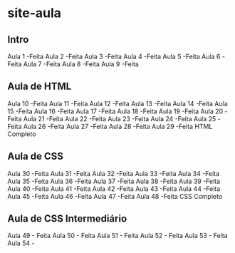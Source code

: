 # site-aula
<h2>Intro</h2>

Aula 1  -Feita
Aula 2  -Feita
Aula 3  -Feita
Aula 4  -Feita
Aula 5  -Feita
Aula 6  -Feita
Aula 7  -Feita
Aula 8  -Feita
Aula 9  -Feita

<h2>Aula de HTML</h2>

Aula 10 -Feita
Aula 11 -Feita
Aula 12 -Feita
Aula 13 -Feita
Aula 14 -Feita
Aula 15 -Feita
Aula 16 -Feita
Aula 17 -Feita
Aula 18 -Feita
Aula 19 -Feita
Aula 20 -Feita
Aula 21 -Feita
Aula 22 -Feita
Aula 23 -Feita
Aula 24 -Feita
Aula 25 -Feita
Aula 26 -Feita
Aula 27 -Feita
Aula 28 -Feita
Aula 29 -Feita
HTML Completo

<h2>Aula de CSS</h2>

Aula 30 -Feita
Aula 31 -Feita
Aula 32 -Feita
Aula 33 -Feita
Aula 34 -Feita
Aula 35 -Feita
Aula 36 -Feita
Aula 37 -Feita
Aula 38 -Feita
Aula 39 -Feita
Aula 40 -Feita
Aula 41 -Feita
Aula 42 -Feita
Aula 43 -Feita
Aula 44 -Feita
Aula 45 -Feita
Aula 46 -Feita
Aula 47 -Feita
Aula 48 -Feita
CSS Completo

<h2> Aula de CSS Intermediário</h2>

Aula 49 - Feita
Aula 50 - Feita
Aula 51 - Feita
Aula 52 - Feita
Aula 53 - Feita
Aula 54 - 
